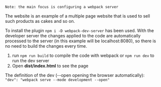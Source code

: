 `Note: the main focus is configuring a webpack server`

The website is an example of a multiple page website that is used to sell such products as cakes and so on.

To install the plugin `npm i -D webpack-dev-server` has been used.
With the developer server the changes applied to the code are automatically processed to the server (in this example will be localhost:8080), so there is no need to build the changes every time.

1. run `npm run build` to compile the code with webpack or `npm run dev` to run the dev server
2. Open **dist/index.html** to see the page

The definition of the dev (--open opening the browser automatically):
`"dev": "webpack serve --mode development --open"`

